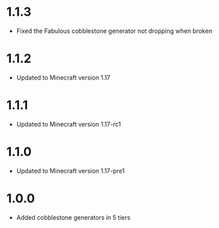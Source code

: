 # 1.1.3
- Fixed the Fabulous cobblestone generator not dropping when broken

# 1.1.2
- Updated to Minecraft version 1.17

# 1.1.1
- Updated to Minecraft version 1.17-rc1

# 1.1.0
- Updated to Minecraft version 1.17-pre1

# 1.0.0
- Added cobblestone generators in 5 tiers